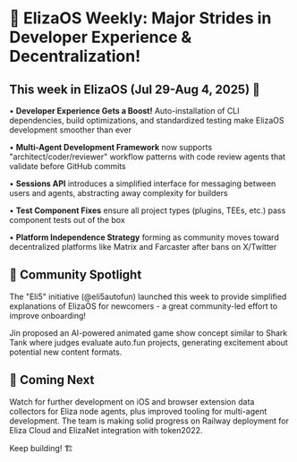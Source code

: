 # 🚀 ElizaOS Weekly: Major Strides in Developer Experience & Decentralization!

## This week in ElizaOS (Jul 29-Aug 4, 2025) 🔄

• **Developer Experience Gets a Boost!** Auto-installation of CLI dependencies, build optimizations, and standardized testing make ElizaOS development smoother than ever

• **Multi-Agent Development Framework** now supports "architect/coder/reviewer" workflow patterns with code review agents that validate before GitHub commits

• **Sessions API** introduces a simplified interface for messaging between users and agents, abstracting away complexity for builders

• **Test Component Fixes** ensure all project types (plugins, TEEs, etc.) pass component tests out of the box

• **Platform Independence Strategy** forming as community moves toward decentralized platforms like Matrix and Farcaster after bans on X/Twitter

## 💬 Community Spotlight

The "Eli5" initiative (@eli5autofun) launched this week to provide simplified explanations of ElizaOS for newcomers - a great community-led effort to improve onboarding!

Jin proposed an AI-powered animated game show concept similar to Shark Tank where judges evaluate auto.fun projects, generating excitement about potential new content formats.

## 🔮 Coming Next

Watch for further development on iOS and browser extension data collectors for Eliza node agents, plus improved tooling for multi-agent development. The team is making solid progress on Railway deployment for Eliza Cloud and ElizaNet integration with token2022.

Keep building! 🏗️